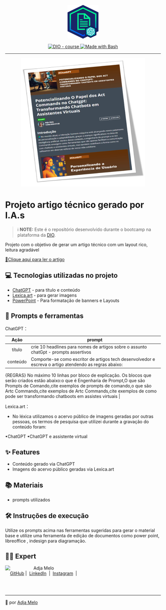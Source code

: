 <p align="center">
    <img width="100" src="assets/banner.png">
</p>


<p align="center">
  <a href="https://dio.me/"><img src="https://img.shields.io/badge/DIO-Course-28DA77?logo=youtube" alt="DIO - course">
  </a>
  <a href="https://www.gnu.org/software/bash/" title="Go to Bash homepage"><img src="https://img.shields.io/badge/Prompt-Project-blue?logo=gnu-bash&amp;logoColor=white" alt="Made with Bash">
  </a>
</p>

-------

<p align="center">
  <img 
    src="assets/preview.png"
    width="400"  
  />
</p>

# Projeto artigo técnico gerado por I.A.s


 > ℹ️ **NOTE:** Este é o repositório desenvolvido durante o bootcamp na plataforma da [DIO](https://dio.me).



Projeto com o objetivo de gerar um artigo técnico com um layout rico, leitura agradável 

<a href="https://web.dio.me/articles/potencializando-o-papel-dos-act-commands-no-chatgpt-transformando-chatbots-em-assistentes-virtuais?back=%2Farticles&page=1&order=oldest" title="View PDF now"> 📕Clique aqui para ler o artigo</a>

## 💻 Tecnologias utilizadas no projeto

- [ChatGPT](https://chat.openai.com/) - para título e conteúdo
- [Lexica.art](https://lexica.art/) - para gerar imagens
- [PowerPoint](https://www.microsoft.com/en/microsoft-365/powerpoint) - Para formatação de banners e Layouts

## 📄 Prompts e ferramentas


ChatGPT：

|   Ação   | prompt                                                                                                                                                                                                                                                                         |
| :------: | ------------------------------------------------------------------------------------------------------------------------------------------------------------------------------------------------------------------------------------------------------------------------------ |
|  título  | crie  10 headlines  para nomes de artigos sobre  o assunto chatGpt - prompts assertivos                                                                                                                                                                                       |
| conteúdo | Comporte-se como escritor de artigos tech  desenvolvedor  e escreva o artigo atendendo as regras abaixo:
 {REGRAS} No máximo 10 linhas por bloco de explicação. Os blocos que  serão criados estão abaixo:o que é  Engenharia de Prompt,O que são Prompts de Comando,cite exemplos de prompts de comando,o que são Artc Commands,cite exemplos de Artc Commands,cite exemplos de como  pode ser transformando chatboots em assistes virtuais
 |

Lexica.art：

- No léxica utilizamos o acervo público de imagens geradas por outras pessoas, os termos de pesquisa que utilizei durante a gravação do conteúdo foram:

•ChatGPT
•ChatGPT e assistente virtual 


## ✨ Features

- Conteúdo gerado via ChatGPT
- Imagens do acervo público geradas via Lexica.art

## 📚 Materiais

- prompts utilizados

## 🛠️ Instruções de execução

Utilize os prompts acima nas ferramentas sugeridas para gerar o material base e utilize uma ferramenta de edição de documentos como power point, libreoffice , indesign para diagramação.
## 👨‍💻 Expert

<p>
    <img 
      align=left 
      margin=10 
      width=80 
      src="https://avatars.githubusercontent.com/u/127911046?s=96&v=4"
    />
    <p>&nbsp&nbsp&nbspAdja Melo<br>
    &nbsp&nbsp&nbsp
    <a href="https://github.com/adja-18">
    GitHub</a>&nbsp;|&nbsp;
    <a href="https://www.linkedin.com/in/adja-melo-717b0b1a0/">LinkedIn</a>
&nbsp;|&nbsp;
    <a href="https://www.instagram.com/adja.mel0/">
    Instagram</a>
&nbsp;|&nbsp;</p>
</p>
<br/><br/>
<p>

---

🦄 por [Adja Melo](https://github.com/adja-18)